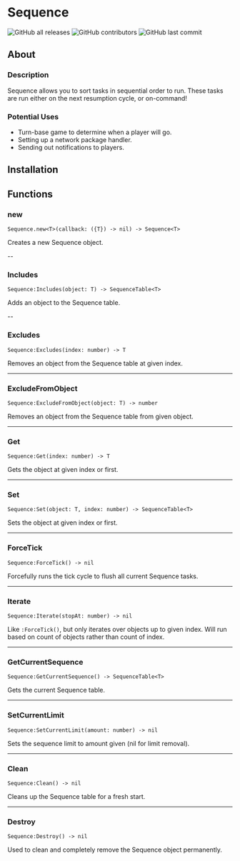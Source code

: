 # Sequence
![GitHub all releases](https://img.shields.io/github/downloads/EnDarke/Sequence/total)
![GitHub contributors](https://img.shields.io/github/contributors/EnDarke/Sequence)
![GitHub last commit](https://img.shields.io/github/last-commit/EnDarke/Sequence)

## About
### Description
 Sequence allows you to sort tasks in sequential order to run. These tasks are run either on the next resumption cycle, or on-command!

 ### Potential Uses
 - Turn-base game to determine when a player will go.
 - Setting up a network package handler.
 - Sending out notifications to players.

## Installation


 ## Functions
 ### new
```
Sequence.new<T>(callback: ({T}) -> nil) -> Sequence<T>
```
Creates a new Sequence object.

--
### Includes
```
Sequence:Includes(object: T) -> SequenceTable<T>
```
Adds an object to the Sequence table.

--
### Excludes
```
Sequence:Excludes(index: number) -> T
```
Removes an object from the Sequence table at given index.

---
### ExcludeFromObject
```
Sequence:ExcludeFromObject(object: T) -> number
```
Removes an object from the Sequence table from given object.

---
### Get
```
Sequence:Get(index: number) -> T
```
Gets the object at given index or first.

---
### Set
```
Sequence:Set(object: T, index: number) -> SequenceTable<T>
```
Sets the object at given index or first.

---
### ForceTick
```
Sequence:ForceTick() -> nil
```
Forcefully runs the tick cycle to flush all current Sequence tasks.

---
### Iterate
```
Sequence:Iterate(stopAt: number) -> nil
```
Like `:ForceTick()`, but only iterates over objects up to given index. Will run based on count of objects rather than count of index.

---
### GetCurrentSequence
```
Sequence:GetCurrentSequence() -> SequenceTable<T>
```
Gets the current Sequence table.

---
### SetCurrentLimit
```
Sequence:SetCurrentLimit(amount: number) -> nil
```
Sets the sequence limit to amount given (nil for limit removal).

---
### Clean
```
Sequence:Clean() -> nil
```
Cleans up the Sequence table for a fresh start.

---
### Destroy
```
Sequence:Destroy() -> nil
```
Used to clean and completely remove the Sequence object permanently.